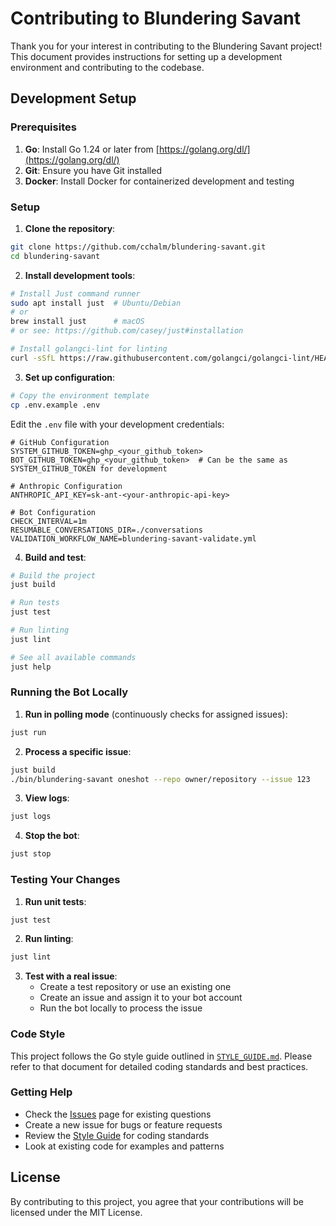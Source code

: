 # Contributing to Blundering Savant

Thank you for your interest in contributing to the Blundering Savant project! This document provides instructions for setting up a development environment and contributing to the codebase.

## Development Setup

### Prerequisites

1. **Go**: Install Go 1.24 or later from [https://golang.org/dl/](https://golang.org/dl/)
2. **Git**: Ensure you have Git installed
3. **Docker**: Install Docker for containerized development and testing

### Setup

1. **Clone the repository**:
```bash
git clone https://github.com/cchalm/blundering-savant.git
cd blundering-savant
```

2. **Install development tools**:
```bash
# Install Just command runner
sudo apt install just  # Ubuntu/Debian
# or
brew install just      # macOS
# or see: https://github.com/casey/just#installation

# Install golangci-lint for linting
curl -sSfL https://raw.githubusercontent.com/golangci/golangci-lint/HEAD/install.sh | sh -s -- -b $(go env GOPATH)/bin
```

3. **Set up configuration**:
```bash
# Copy the environment template
cp .env.example .env
```

Edit the `.env` file with your development credentials:

```env
# GitHub Configuration
SYSTEM_GITHUB_TOKEN=ghp_<your_github_token>
BOT_GITHUB_TOKEN=ghp_<your_github_token>  # Can be the same as SYSTEM_GITHUB_TOKEN for development

# Anthropic Configuration
ANTHROPIC_API_KEY=sk-ant-<your-anthropic-api-key>

# Bot Configuration
CHECK_INTERVAL=1m
RESUMABLE_CONVERSATIONS_DIR=./conversations
VALIDATION_WORKFLOW_NAME=blundering-savant-validate.yml
```

4. **Build and test**:
```bash
# Build the project
just build

# Run tests
just test

# Run linting
just lint

# See all available commands
just help
```

### Running the Bot Locally

1. **Run in polling mode** (continuously checks for assigned issues):
```bash
just run
```

2. **Process a specific issue**:
```bash
just build
./bin/blundering-savant oneshot --repo owner/repository --issue 123
```

3. **View logs**:
```bash
just logs
```

4. **Stop the bot**:
```bash
just stop
```

### Testing Your Changes

1. **Run unit tests**:
```bash
just test
```

2. **Run linting**:
```bash
just lint
```

3. **Test with a real issue**:
   - Create a test repository or use an existing one
   - Create an issue and assign it to your bot account
   - Run the bot locally to process the issue

### Code Style

This project follows the Go style guide outlined in [`STYLE_GUIDE.md`](STYLE_GUIDE.md). Please refer to that document for detailed coding standards and best practices.







### Getting Help

- Check the [Issues](https://github.com/cchalm/blundering-savant/issues) page for existing questions
- Create a new issue for bugs or feature requests
- Review the [Style Guide](STYLE_GUIDE.md) for coding standards
- Look at existing code for examples and patterns

## License

By contributing to this project, you agree that your contributions will be licensed under the MIT License.